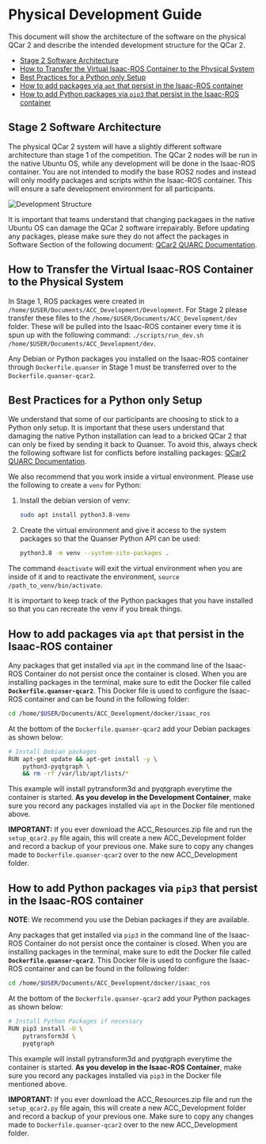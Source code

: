 # Physical Development Guide <!-- omit in toc -->

This document will show the architecture of the software on the physical QCar 2 and describe the intended development structure for the QCar 2.

- [Stage 2 Software Architecture](#stage-2-software-architecture)
- [How to Transfer the Virtual Isaac-ROS Container to the Physical System](#how-to-transfer-the-virtual-isaac-ros-container-to-the-physical-system)
- [Best Practices for a Python only Setup](#best-practices-for-a-python-only-setup)
- [How to add packages via `apt` that persist in the Isaac-ROS container](#how-to-add-packages-via-apt-that-persist-in-the-isaac-ros-container)
- [How to add Python packages via `pip3` that persist in the Isaac-ROS container](#how-to-add-python-packages-via-pip3-that-persist-in-the-isaac-ros-container)

## Stage 2 Software Architecture

The physical QCar 2 system will have a slightly different software architecture than stage 1 of the competition. The QCar 2 nodes will be run in the native Ubuntu OS, while any development will be done in the Isaac-ROS container. You are not intended to modify the base ROS2 nodes and instead will only modify packages and scripts within the Isaac-ROS container. This will ensure a safe development environment for all participants.

![Development Structure](https://github.com/quanser/ACC-Competition-2025/tree/stage2/Software_Guides/Pictures/software_architecture_stage2.png)

It is important that teams understand that changing packagaes in the native Ubuntu OS can damage the QCar 2 software irrepairably. Before updating any packages, please make sure they do not affect the packages in Software Section of the following document: [QCar2 QUARC Documentation](https://docs.quanser.com/quarc/documentation/qcar2.html).

## How to Transfer the Virtual Isaac-ROS Container to the Physical System

In Stage 1, ROS packages were created in `/home/$USER/Documents/ACC_Development/Development`. For Stage 2 please transfer these files to the `/home/$USER/Documents/ACC_Development/dev` folder. These will be pulled into the Isaac-ROS container every time it is spun up with the following command: `./scripts/run_dev.sh  /home/$USER/Documents/ACC_Development/dev`.

Any Debian or Python packages you installed on the Isaac-ROS container through `Dockerfile.quanser` in Stage 1 must be transferred over to the `Dockerfile.quanser-qcar2`.

## Best Practices for a Python only Setup

We understand that some of our participants are choosing to stick to a Python only setup. It is important that these users understand that damaging the native Python installation can lead to a bricked QCar 2 that can only be fixed by sending it back to Quanser. To avoid this, always check the following software list for conflicts before installing packages: [QCar2 QUARC Documentation](https://docs.quanser.com/quarc/documentation/qcar2.html).

We also recommend that you work inside a virtual environment. Please use the following to create a `venv` for Python:

1. Install the debian version of venv:

    ```bash
    sudo apt install python3.8-venv
    ```

2. Create the virtual environment and give it access to the system packages so that the Quanser Python API can be used:

    ```bash
    python3.8 -m venv --system-site-packages .
    ```

The command `deactivate` will exit the virtual environment when you are inside of it and to reactivate the environment, `source /path_to_venv/bin/activate`.

It is important to keep track of the Python packages that you have installed so that you can recreate the venv if you break things.

## How to add packages via `apt` that persist in the Isaac-ROS container

Any packages that get installed via `apt` in the command line of the Isaac-ROS Container do not persist once the container is closed. When you are installing packages in the terminal, make sure to edit the Docker file called **`Dockerfile.quanser-qcar2`**. This Docker file is used to configure the Isaac-ROS container and can be found in the following folder:

```bash
cd /home/$USER/Documents/ACC_Development/docker/isaac_ros
```

At the bottom of the `Dockerfile.quanser-qcar2` add your Debian packages as shown below:

```bash
# Install Debian packages
RUN apt-get update && apt-get install -y \
    python3-pyqtgraph \
    && rm -rf /var/lib/apt/lists/*
```

This example will install pytransform3d and pyqtgraph everytime the container is started. **As you develop in the Development Container**, make sure you record any packages installed via `apt` in the Docker file mentioned above.

**IMPORTANT:** If you ever download the ACC_Resources.zip file and run the `setup_qcar2.py` file again, this will create a new ACC_Development folder and record a backup of your previous one. Make sure to copy any changes made to `Dockerfile.quanser-qcar2` over to the new ACC_Development folder.

## How to add Python packages via `pip3` that persist in the Isaac-ROS container

**NOTE**: We recommend you use the Debian packages if they are available.

Any packages that get installed via `pip3` in the command line of the Isaac-ROS Container do not persist once the container is closed. When you are installing packages in the terminal, make sure to edit the Docker file called **`Dockerfile.quanser-qcar2`**. This Docker file is used to configure the Isaac-ROS container and can be found in the following folder:

```bash
cd /home/$USER/Documents/ACC_Development/docker/isaac_ros
```

At the bottom of the `Dockerfile.quanser-qcar2` add your Python packages as shown below:

```bash
# Install Python Packages if necessary
RUN pip3 install -U \
    pytransform3d \
    pyqtgraph
```

This example will install pytransform3d and pyqtgraph everytime the container is started. **As you develop in the Isaac-ROS Container**, make sure you record any packages installed via `pip3` in the Docker file mentioned above.

**IMPORTANT:** If you ever download the ACC_Resources.zip file and run the `setup_qcar2.py` file again, this will create a new ACC_Development folder and record a backup of your previous one. Make sure to copy any changes made to `Dockerfile.quanser-qcar2` over to the new ACC_Development folder.
